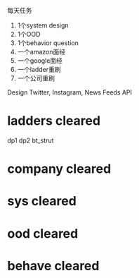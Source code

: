 每天任务
1. 1个system design
2. 1个OOD
3. 1个behavior question
4. 一个amazon面经
5. 一个google面经
6. 一个ladder重刷
7. 一个公司重刷

Design Twitter, Instagram, News Feeds API




# ladders cleared
dp1 dp2
bt_strut

# company cleared

# sys cleared

# ood cleared

# behave cleared
